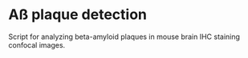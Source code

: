 # Aß plaque detection

Script for analyzing beta-amyloid plaques in mouse brain IHC staining confocal images. 
